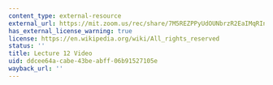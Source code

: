 ```yaml
---
content_type: external-resource
external_url: https://mit.zoom.us/rec/share/7M5REZPPyUdOUNbrzR2EaIMqRInjT6a8hilK_KcOz06Viec_gN-vfyXZdSpFR4x3
has_external_license_warning: true
license: https://en.wikipedia.org/wiki/All_rights_reserved
status: ''
title: Lecture 12 Video
uid: ddcee64a-cabe-43be-abff-06b91527105e
wayback_url: ''
---
```

